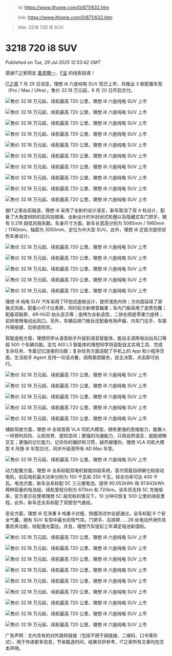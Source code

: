 > id: https://www.ithome.com/0/871/632.htm

> link: https://www.ithome.com/0/871/632.htm

> title: 3218 720 i8 SUV

# 3218 720 i8 SUV
_Published on Tue, 29 Jul 2025 12:53:42 GMT_

感谢IT之家网友 [風見暉一](https://m.ithome.com/html/app/open.html?url=ithome%3A%2F%2Fuserpage%3Fid%3D795776)、[F宝](https://m.ithome.com/html/app/open.html?url=ithome%3A%2F%2Fuserpage%3Fid%3D2090954) 的线索投递！

[IT之家](https://www.ithome.com/) 7 月 29 日消息，理想 i8 六座纯电 SUV 现已上市，共推出 3 款配置车型（Pro / Max / Ultra），售价 32.18 万元起，8 月 20 日开启交付。

![](https://img.ithome.com/newsuploadfiles/2025/7/7caff699-9e67-4e4d-a1ba-d2f78e2d5985.jpg?x-bce-process=image/format,f_auto "售价 32.18 万元起、续航最高 720 公里，理想 i8 六座纯电 SUV 上市")

![](https://img.ithome.com/newsuploadfiles/2025/7/ebaaad53-5012-45de-bca9-4d70b0448349.jpg?x-bce-process=image/format,f_auto "售价 32.18 万元起、续航最高 720 公里，理想 i8 六座纯电 SUV 上市")

![](https://img.ithome.com/newsuploadfiles/2025/7/96ccb6af-3339-497f-ae8c-212e15410453.jpg?x-bce-process=image/format,f_auto "售价 32.18 万元起、续航最高 720 公里，理想 i8 六座纯电 SUV 上市")

![](https://img.ithome.com/newsuploadfiles/2025/7/d9e52842-d5d7-4cbe-a4b6-a4211ec855a3.jpg?x-bce-process=image/format,f_auto "售价 32.18 万元起、续航最高 720 公里，理想 i8 六座纯电 SUV 上市")

![](https://img.ithome.com/newsuploadfiles/2025/7/a2374f49-e8e8-41d6-8e59-3a5a4c277d7c.jpg?x-bce-process=image/format,f_auto "售价 32.18 万元起、续航最高 720 公里，理想 i8 六座纯电 SUV 上市")

![](https://img.ithome.com/newsuploadfiles/2025/7/01c05019-5b65-42c0-849f-d627632c7976.jpg?x-bce-process=image/format,f_auto "售价 32.18 万元起、续航最高 720 公里，理想 i8 六座纯电 SUV 上市")

![](https://img.ithome.com/newsuploadfiles/2025/7/c6043615-265e-432e-9e48-d1fac29060e1.jpg?x-bce-process=image/format,f_auto "售价 32.18 万元起、续航最高 720 公里，理想 i8 六座纯电 SUV 上市")

![](https://img.ithome.com/newsuploadfiles/2025/7/1fe58199-8977-4c6d-87d8-b396d4458189.jpg?x-bce-process=image/format,f_auto "售价 32.18 万元起、续航最高 720 公里，理想 i8 六座纯电 SUV 上市")

![](https://img.ithome.com/newsuploadfiles/2025/7/0b008743-f0c2-461c-a24e-1ac3b27c0774.jpg?x-bce-process=image/format,f_auto "售价 32.18 万元起、续航最高 720 公里，理想 i8 六座纯电 SUV 上市")

![](https://img.ithome.com/newsuploadfiles/2025/7/9fc4d717-f8a8-40a5-89c6-b888346f4c90.jpg?x-bce-process=image/format,f_auto "售价 32.18 万元起、续航最高 720 公里，理想 i8 六座纯电 SUV 上市")

据IT之家此前报道，理想 i8 采用了全新的设计语言，新车取消了双 A 柱设计，配备了大角度倾斜的前风挡玻璃、全新设计的半封闭式轮圈以及隐藏式车门把手，拥有 0.218 超低风阻系数。车身尺寸方面，新车长宽高分别为 5085mm / 1960mm / 1740mm，轴距为 3050mm，定位为中大型 SUV。此外，理想 i8 还首次提供双色车身设计。

![](https://img.ithome.com/newsuploadfiles/2025/3/effab121-9b10-4f67-9a28-158491e76e08.jpg?x-bce-process=image/format,f_auto "售价 32.18 万元起、续航最高 720 公里，理想 i8 六座纯电 SUV 上市")

![](https://img.ithome.com/newsuploadfiles/2025/7/e6fbc731-68c6-4912-a9e5-2b912842e2b1.jpg?x-bce-process=image/format,f_auto "售价 32.18 万元起、续航最高 720 公里，理想 i8 六座纯电 SUV 上市")

![](https://img.ithome.com/newsuploadfiles/2025/7/5ad2326b-2b9a-4337-93d9-51479f623061.jpg?x-bce-process=image/format,f_auto "售价 32.18 万元起、续航最高 720 公里，理想 i8 六座纯电 SUV 上市")

![](https://img.ithome.com/newsuploadfiles/2025/7/8614894b-c950-4ae5-805b-ed8e744a6bb7.jpg?x-bce-process=image/format,f_auto "售价 32.18 万元起、续航最高 720 公里，理想 i8 六座纯电 SUV 上市")

![](https://img.ithome.com/newsuploadfiles/2025/7/3a889224-55d8-47d9-b2f4-ab6e409e7d67.jpg?x-bce-process=image/format,f_auto "售价 32.18 万元起、续航最高 720 公里，理想 i8 六座纯电 SUV 上市")

理想 i8 纯电 SUV 汽车采用了环抱式座舱设计，提供浅色内饰；方向盘延续了家族式风格，配备小尺寸仪表屏，同时前方新增音箱罩；车内门板采用了皮质包覆；配备双联屏、AR-HUD 抬头显示等；座椅为全新造型，二排右侧是零重力座椅；前排使用电动出风口。另外，车辆后排门板处还配备有扬声器、内车门拉手、车窗升降按键、后排遮阳帘。

智能座舱方面，理想同学从语音助手升级到语音智能体，能自主调用电动出风口等超 500 个车辆功能。定位 AGI L3 智能体的理想同学将适配自主实用工具、完成复杂任务、专属记忆连接的功能；复杂任务方面适配了手机上的 App 和小程序页面，生活助手 Agent 支持一句话点餐，调用美团服务，自主决策，点击即可执行。

![](https://img.ithome.com/newsuploadfiles/2025/7/bd1ac328-11e3-4bc7-87c0-82d1512b535f.jpg?x-bce-process=image/format,f_auto "售价 32.18 万元起、续航最高 720 公里，理想 i8 六座纯电 SUV 上市")

![](https://img.ithome.com/newsuploadfiles/2025/7/7ce160d3-8bc3-4071-8f67-5f148716c1be.jpg?x-bce-process=image/format,f_auto "售价 32.18 万元起、续航最高 720 公里，理想 i8 六座纯电 SUV 上市")

![](https://img.ithome.com/newsuploadfiles/2025/7/5ffba5be-a7c3-41a8-8383-6291d95b7e0a.jpg?x-bce-process=image/format,f_auto "售价 32.18 万元起、续航最高 720 公里，理想 i8 六座纯电 SUV 上市")

![](https://img.ithome.com/newsuploadfiles/2025/7/f609983d-536c-4456-b7dc-a1f8cacdd555.jpg?x-bce-process=image/format,f_auto "售价 32.18 万元起、续航最高 720 公里，理想 i8 六座纯电 SUV 上市")

![](https://img.ithome.com/newsuploadfiles/2025/7/a9721045-f165-4e35-8bfe-6834571b32f8.jpg?x-bce-process=image/format,f_auto "售价 32.18 万元起、续航最高 720 公里，理想 i8 六座纯电 SUV 上市")

辅助驾驶方面，理想 i8 全球首搭 VLA 司机大模型。拥有更强的思维能力，能像人一样预判风险、认知世界、感知空间；更强的沟通能力，只用自然语言，就能顺畅交互；更强的记忆能力，记住你的偏好和习惯，越开越懂你。理想 VLA 司机大模型 8 月随 i8 车型交付，同步升级至所有 AD Max 车型。

![](https://img.ithome.com/newsuploadfiles/2025/7/ac1c1b49-694f-4b71-bc07-b644cfbb77d5.jpg?x-bce-process=image/format,f_auto "售价 32.18 万元起、续航最高 720 公里，理想 i8 六座纯电 SUV 上市")

动力配置方面，理想 i8 全系标配双电机智能四驱系统，首次搭载自研碳化硅驱动电机，前后电机最大功率分别为 150 千瓦和 250 千瓦，综合功率可达 400 千瓦。电池方面，新车全系标配 5C 三元锂电池，提供 90.052kWh 和 97.842kWh 两种容量的电池组，续航里程分别为 670km 和 720km。该车将支持 5C 充电倍率，官方表示在使用理想 5C 超充桩的情况下，10 分钟可恢复 500 公里的续航里程。此外，新车还全系标配了双腔空气悬挂。

安全方面，理想 i8 在净重 8 吨重卡对撞、侧撞测试中全部通过。全车标配 9 个安全气囊，拥有 SUV 车型中最长的侧气帘。门把手、后排屏……28 处电动开闭件具备防夹功能，标配激光雷达。并且，理想汽车提前三年满足电池新国标。

![](https://img.ithome.com/newsuploadfiles/2025/7/ae332908-9690-4aba-a986-11434f5db0ea.jpg?x-bce-process=image/format,f_auto "售价 32.18 万元起、续航最高 720 公里，理想 i8 六座纯电 SUV 上市")

![](https://img.ithome.com/newsuploadfiles/2025/7/fb8690d8-818e-4ff9-af96-4137f48728a3.jpg?x-bce-process=image/format,f_auto "售价 32.18 万元起、续航最高 720 公里，理想 i8 六座纯电 SUV 上市")

![](https://img.ithome.com/newsuploadfiles/2025/7/04b6657f-9e23-4a85-84a4-74293fa1781c.jpg?x-bce-process=image/format,f_auto "售价 32.18 万元起、续航最高 720 公里，理想 i8 六座纯电 SUV 上市")

![](https://img.ithome.com/newsuploadfiles/2025/7/dc012147-8e64-4142-96b6-14bfe79fb9b0.jpg?x-bce-process=image/format,f_auto "售价 32.18 万元起、续航最高 720 公里，理想 i8 六座纯电 SUV 上市")

![](https://img.ithome.com/newsuploadfiles/2025/7/99f0af2a-2ecf-4921-96e5-9302dd033431.jpg?x-bce-process=image/format,f_auto "售价 32.18 万元起、续航最高 720 公里，理想 i8 六座纯电 SUV 上市")

![](https://img.ithome.com/newsuploadfiles/2025/7/ee1c8c86-cd48-48fa-b331-b439089739a7.jpg?x-bce-process=image/format,f_auto "售价 32.18 万元起、续航最高 720 公里，理想 i8 六座纯电 SUV 上市")

![](https://img.ithome.com/newsuploadfiles/2025/7/6fb2eab2-d409-4780-a9a7-656200b59408.jpg?x-bce-process=image/format,f_auto "售价 32.18 万元起、续航最高 720 公里，理想 i8 六座纯电 SUV 上市")

![](https://img.ithome.com/newsuploadfiles/2025/7/a1bca8d5-bd72-4640-b120-8ed429b68552.jpg?x-bce-process=image/format,f_auto "售价 32.18 万元起、续航最高 720 公里，理想 i8 六座纯电 SUV 上市")

![](https://img.ithome.com/newsuploadfiles/2025/7/7ba7ffea-a824-4264-a4d5-afc59e6f8af7.jpg?x-bce-process=image/format,f_auto "售价 32.18 万元起、续航最高 720 公里，理想 i8 六座纯电 SUV 上市")

广告声明：文内含有的对外跳转链接（包括不限于超链接、二维码、口令等形式），用于传递更多信息，节省甄选时间，结果仅供参考，IT之家所有文章均包含本声明。
